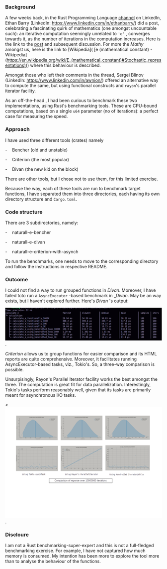 ### Background

A few weeks back, in the Rust Programming Language [channel](https://www.linkedin.com/groups/4973032/) on LinkedIn, 
Ethan Barry (LinkedIn: https://www.linkedin.com/in/ethanbarry/) did a post, celebrating a fascinating quirk of 
mathematics (one amongst uncountable such): an iterative computation  seemingly unrelated to `'e'` , converges 
towards it, as the number of iterations in the computation increases. Here is the link to the [post](https://www.linkedin.com/feed/update/urn:li:activity:7197299671013154817/) and subsequent 
discussion. For more the _Mathy_ amongst us, here is the link to [Wikipedia]( [e (mathematical constant) - Wikipedia]
(https://en.wikipedia.org/wiki/E_(mathematical_constant)#Stochastic_representations))) where this behaviour is described. 

Amongst those who left their comments in the thread, Sergei Blinov (LinkedIn: https://www.linkedin.com/in/awnion/) offered an alternative way to compute the same, but using functional constructs and `rayon`'s parallel iterator facility. 

As an off-the-head , I had been curious to benchmark these two implementations, using Rust's benchmarking tools. 
These are CPU-bound computations, based on a single `u64` parameter (no of iterations): a perfect case for measuring the speed.

### Approach

I have used three different tools (crates) namely

-    Bencher (old and unstable)

-    Criterion (the most popular)

-    Divan (the new kid on the block)

There are other tools, but I chose not to use them, for this limited exercise.

Because the way, each of these tools are run to benchmark target functions, I have separated them into three directories, each having its own directory structure and `Cargo.toml`. 

### Code structure

There are 3 subdirectories, namely:

-    naturall-e-bencher

-    naturall-e-divan

-    naturall-e-criterion-with-asynch

To run the benchmarks, one needs to move to the corresponding directory and follow the instructions in respective README.

### Outcome

I could not find a way to run grouped functions in _Divan_. Moreover, I have failed toto run a `AsyncExecutor` -based benchmark in __Divan_. May be an way exists, but I haven't explored further. Here's _Divan_ 's output:

![Divan output](./Divan-output.png "Divan-output.png").

_Criterion_ allows us to group functions for easier comparison and its HTML reports are quite comprehensive. Moreover, it facilitates running AsyncExecutor-based tasks, viz., Tokio's. So, a three-way comparison is possible. 

Unsurpisingly, Rayon's Parallel Iterator facility works the best amongst the three.  The computation is great fit for data parallelization. Interestingly, Tokio's tasks perform reasonably well, given that its tasks are primarily meant for asynchronous I/O tasks.

<![Comparison using Criterion, 1000000 iterations](./Comparison-Response-1000000-Iterations.png "Comparison-Response-1000000-Iterations.png").

### Discloure

I am not a Rust benchmarking-super-expert and this is not a full-fledged benchmarking exercise. For example, I have not captured how much memory is consumed. My intention has been more to explore the tool more than to analyse the behaviour of the functions. 
